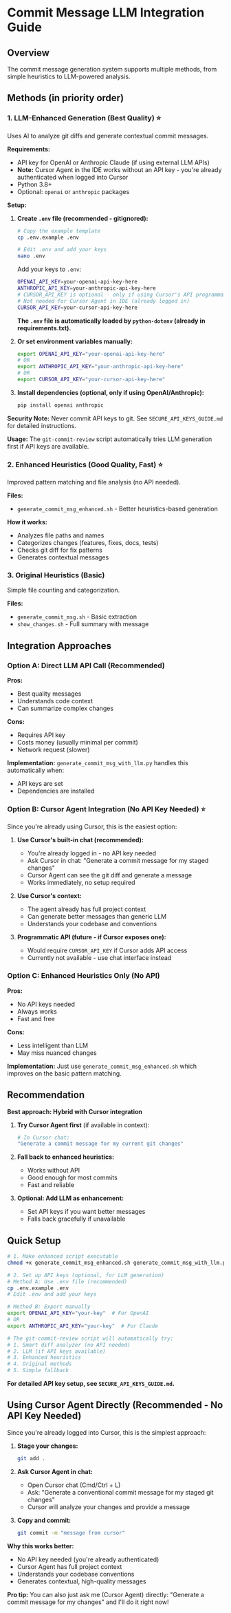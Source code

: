 # Commit Message LLM Integration Guide

## Overview

The commit message generation system supports multiple methods, from simple heuristics to LLM-powered analysis.

## Methods (in priority order)

### 1. LLM-Enhanced Generation (Best Quality) ⭐

Uses AI to analyze git diffs and generate contextual commit messages.

**Requirements:**

- API key for OpenAI or Anthropic Claude (if using external LLM APIs)
- **Note:** Cursor Agent in the IDE works without an API key - you're already authenticated when logged into Cursor
- Python 3.8+
- Optional: `openai` or `anthropic` packages

**Setup:**

1. **Create `.env` file (recommended - gitignored):**

    ```bash
    # Copy the example template
    cp .env.example .env

    # Edit .env and add your keys
    nano .env
    ```

    Add your keys to `.env`:

    ```bash
    OPENAI_API_KEY=your-openai-api-key-here
    ANTHROPIC_API_KEY=your-anthropic-api-key-here
    # CURSOR_API_KEY is optional - only if using Cursor's API programmatically
    # Not needed for Cursor Agent in IDE (already logged in)
    CURSOR_API_KEY=your-cursor-api-key-here
    ```

    **The `.env` file is automatically loaded by `python-dotenv` (already in requirements.txt).**

2. **Or set environment variables manually:**

    ```bash
    export OPENAI_API_KEY="your-openai-api-key-here"
    # OR
    export ANTHROPIC_API_KEY="your-anthropic-api-key-here"
    # OR
    export CURSOR_API_KEY="your-cursor-api-key-here"
    ```

3. **Install dependencies (optional, only if using OpenAI/Anthropic):**

    ```bash
    pip install openai anthropic
    ```

**Security Note:** Never commit API keys to git. See `SECURE_API_KEYS_GUIDE.md` for detailed instructions.

**Usage:**
The `git-commit-review` script automatically tries LLM generation first if API keys are available.

### 2. Enhanced Heuristics (Good Quality, Fast) ⭐

Improved pattern matching and file analysis (no API needed).

**Files:**

- `generate_commit_msg_enhanced.sh` - Better heuristics-based generation

**How it works:**

- Analyzes file paths and names
- Categorizes changes (features, fixes, docs, tests)
- Checks git diff for fix patterns
- Generates contextual messages

### 3. Original Heuristics (Basic)

Simple file counting and categorization.

**Files:**

- `generate_commit_msg.sh` - Basic extraction
- `show_changes.sh` - Full summary with message

## Integration Approaches

### Option A: Direct LLM API Call (Recommended)

**Pros:**

- Best quality messages
- Understands code context
- Can summarize complex changes

**Cons:**

- Requires API key
- Costs money (usually minimal per commit)
- Network request (slower)

**Implementation:**
`generate_commit_msg_with_llm.py` handles this automatically when:

- API keys are set
- Dependencies are installed

### Option B: Cursor Agent Integration (No API Key Needed) ⭐

Since you're already using Cursor, this is the easiest option:

1. **Use Cursor's built-in chat (recommended):**
    - You're already logged in - no API key needed
    - Ask Cursor in chat: "Generate a commit message for my staged changes"
    - Cursor Agent can see the git diff and generate a message
    - Works immediately, no setup required

2. **Use Cursor's context:**
    - The agent already has full project context
    - Can generate better messages than generic LLM
    - Understands your codebase and conventions

3. **Programmatic API (future - if Cursor exposes one):**
    - Would require `CURSOR_API_KEY` if Cursor adds API access
    - Currently not available - use chat interface instead

### Option C: Enhanced Heuristics Only (No API)

**Pros:**

- No API keys needed
- Always works
- Fast and free

**Cons:**

- Less intelligent than LLM
- May miss nuanced changes

**Implementation:**
Just use `generate_commit_msg_enhanced.sh` which improves on the basic pattern matching.

## Recommendation

**Best approach: Hybrid with Cursor integration**

1. **Try Cursor Agent first** (if available in context):

    ```bash
    # In Cursor chat:
    "Generate a commit message for my current git changes"
    ```

2. **Fall back to enhanced heuristics:**
    - Works without API
    - Good enough for most commits
    - Fast and reliable

3. **Optional: Add LLM as enhancement:**
    - Set API keys if you want better messages
    - Falls back gracefully if unavailable

## Quick Setup

```bash
# 1. Make enhanced script executable
chmod +x generate_commit_msg_enhanced.sh generate_commit_msg_with_llm.py

# 2. Set up API keys (optional, for LLM generation)
# Method A: Use .env file (recommended)
cp .env.example .env
# Edit .env and add your keys

# Method B: Export manually
export OPENAI_API_KEY="your-key"  # For OpenAI
# OR
export ANTHROPIC_API_KEY="your-key"  # For Claude

# The git-commit-review script will automatically try:
# 1. Smart diff analyzer (no API needed)
# 2. LLM (if API keys available)
# 3. Enhanced heuristics
# 4. Original methods
# 5. Simple fallback
```

**For detailed API key setup, see `SECURE_API_KEYS_GUIDE.md`.**

## Using Cursor Agent Directly (Recommended - No API Key Needed)

Since you're already logged into Cursor, this is the simplest approach:

1. **Stage your changes:**

    ```bash
    git add .
    ```

2. **Ask Cursor Agent in chat:**
    - Open Cursor chat (Cmd/Ctrl + L)
    - Ask: "Generate a conventional commit message for my staged git changes"
    - Cursor will analyze your changes and provide a message

3. **Copy and commit:**
    ```bash
    git commit -m "message from cursor"
    ```

**Why this works better:**

- No API key needed (you're already authenticated)
- Cursor Agent has full project context
- Understands your codebase conventions
- Generates contextual, high-quality messages

**Pro tip:** You can also just ask me (Cursor Agent) directly: "Generate a commit message for my changes" and I'll do it right now!
